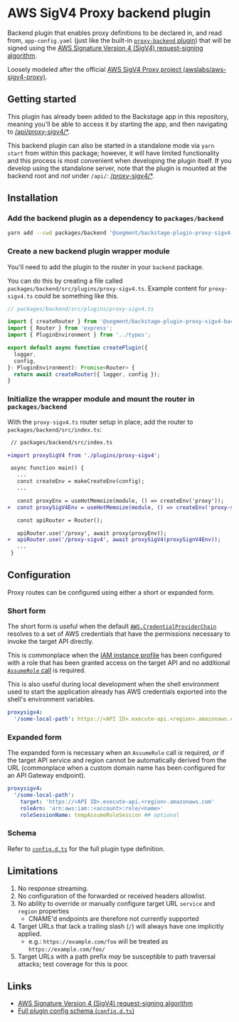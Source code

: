# AWS SigV4 Proxy backend plugin

Backend plugin that enables proxy definitions to be declared in, and read from, `app-config.yaml` (just like the
built-in [`proxy-backend` plugin][1]) that will be signed using the [AWS Signature Version 4 (SigV4) request-signing
algorithm][2].

Loosely modeled after the official [AWS SigV4 Proxy project (awslabs/aws-sigv4-proxy)][3].

## Getting started

This plugin has already been added to the Backstage app in this repository, meaning you'll be able to access it by
starting the app, and then navigating to [/api/proxy-sigv4/\*](http://localhost:7007/api/proxy-sigv4/*).

This backend plugin can also be started in a standalone mode via `yarn start` from within this package; however, it will
have limited functionality and this process is most convenient when developing the plugin itself. If you develop using
the standalone server, note that the plugin is mounted at the backend root and _not_ under `/api/`:
[/proxy-sigv4/\*](http://localhost:7007/proxy-sigv4/*).

## Installation

### Add the backend plugin as a dependency to `packages/backend`

```sh
yarn add --cwd packages/backend '@segment/backstage-plugin-proxy-sigv4-backend@*'
```

### Create a new backend plugin wrapper module

You'll need to add the plugin to the router in your `backend` package.

You can do this by creating a file called `packages/backend/src/plugins/proxy-sigv4.ts`. Example content for
`proxy-sigv4.ts` could be something like this.

```ts
// packages/backend/src/plugins/proxy-sigv4.ts

import { createRouter } from '@segment/backstage-plugin-proxy-sigv4-backend';
import { Router } from 'express';
import { PluginEnvironment } from '../types';

export default async function createPlugin({
  logger,
  config,
}: PluginEnvironment): Promise<Router> {
  return await createRouter({ logger, config });
}
```

### Initialize the wrapper module and mount the router in `packages/backend`

With the `proxy-sigv4.ts` router setup in place, add the router to `packages/backend/src/index.ts`:

```diff
 // packages/backend/src/index.ts

+import proxySigV4 from './plugins/proxy-sigv4';

 async function main() {
   ...
   const createEnv = makeCreateEnv(config);
   ...

   const proxyEnv = useHotMemoize(module, () => createEnv('proxy'));
+  const proxySigV4Env = useHotMemoize(module, () => createEnv('proxy-sigv4'));

   const apiRouter = Router();

   apiRouter.use('/proxy', await proxy(proxyEnv));
+  apiRouter.use('/proxy-sigv4', await proxySigV4(proxySignV4Env));
   ...
 }
```

## Configuration

Proxy routes can be configured using either a short or expanded form.

### Short form

The short form is useful when the default [`AWS.CredentialProviderChain`][4] resolves to a set of AWS credentials that
have the permissions necessary to invoke the target API directly.

This is commonplace when the [IAM instance profile][5] has been configured with a role that has been granted access on
the target API and no additional [`AssumeRole` call][6] is required.

This is also useful during local development when the shell environment used to start the application already has AWS
credentials exported into the shell's environment variables.

```yaml
proxysigv4:
  '/some-local-path': https://<API ID>.execute-api.<region>.amazonaws.com
```

### Expanded form

The expanded form is necessary when an `AssumeRole` call _is_ required, _or_ if the target API service and region cannot
be automatically derived from the URL (commonplace when a custom domain name has been configured for an API Gateway
endpoint).

```yaml
proxysigv4:
  '/some-local-path':
    target: 'https://<API ID>.execute-api.<region>.amazonaws.com'
    roleArn: 'arn:aws:iam::<account>:role/<name>'
    roleSessionName: tempAssumeRoleSession ## optional
```

### Schema

Refer to [`config.d.ts`][7] for the full plugin type definition.

## Limitations

1. No response streaming.
1. No configuration of the forwarded or received headers allowlist.
1. No ability to override or manually configure target URL `service` and `region` properties
   - CNAME'd endpoints are therefore not currently supported
1. Target URLs that lack a trailing slash (`/`) will always have one implicitly applied.
   - e.g.: `https://example.com/foo` will be treated as `https://example.com/foo/`
1. Target URLs with a path prefix _may_ be susceptible to path traversal attacks; test coverage for this is poor.

## Links

- [AWS Signature Version 4 (SigV4) request-signing algorithm][2]
- [Full plugin config schema (`config.d.ts`)][7]

[1]: https://github.com/backstage/backstage/tree/v1.3.1/plugins/proxy-backend
[2]: https://docs.aws.amazon.com/general/latest/gr/signature-version-4.html
[3]: https://github.com/awslabs/aws-sigv4-proxy
[4]: https://docs.aws.amazon.com/AWSJavaScriptSDK/latest/AWS/CredentialProviderChain.html#defaultProviders-property
[5]: https://docs.aws.amazon.com/IAM/latest/UserGuide/id_roles_use_switch-role-ec2_instance-profiles.html
[6]: https://docs.aws.amazon.com/STS/latest/APIReference/API_AssumeRole.html
[7]: ./config.d.ts
